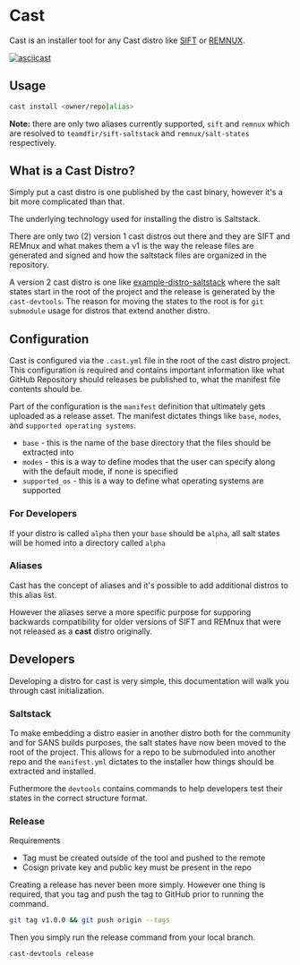 # Cast

Cast is an installer tool for any Cast distro like [SIFT](https://github.com/teamdfir/sift) or [REMNUX](https://github.com/remnux/remnux).

[![asciicast](https://asciinema.org/a/463178.svg)](https://asciinema.org/a/463178)

## Usage

```bash
cast install <owner/repo|alias>
```

**Note:** there are only two aliases currently supported, `sift` and `remnux` which are resolved to `teamdfir/sift-saltstack` and `remnux/salt-states` respectively.

## What is a Cast Distro?

Simply put a cast distro is one published by the cast binary, however it's a bit more complicated than that.

The underlying technology used for installing the distro is Saltstack.

There are only two (2) version 1 cast distros out there and they are SIFT and REMnux and what makes them a v1 is the way the release files are generated and signed and how the saltstack files are organized in the repository.

A version 2 cast distro is one like [example-distro-saltstack]() where the salt states start in the root of the project and the release is generated by the `cast-devtools`. The reason for moving the states to the root is for `git submodule` usage for distros that extend another distro.

## Configuration

Cast is configured via the `.cast.yml` file in the root of the cast distro project. This configuration is required and contains important information like what GitHub Repository should releases be published to, what the manifest file contents should be.

Part of the configuration is the `manifest` definition that ultimately gets uploaded as a release asset. The manifest dictates things like `base`, `modes`, and `supported operating systems`.

* `base` - this is the name of the base directory that the files should be extracted into
* `modes` - this is a way to define modes that the user can specify along with the default mode, if none is specified
* `supported_os` - this is a way to define what operating systems are supported

### For Developers

If your distro is called `alpha` then your `base` should be `alpha`, all salt states will be homed into a directory called `alpha`

### Aliases

Cast has the concept of aliases and it's possible to add additional distros to this alias list.

However the aliases serve a more specific purpose for supporing backwards compatibility for older versions of SIFT and REMnux that were not released as a **cast** distro originally.

## Developers

Developing a distro for cast is very simple, this documentation will walk you through cast initialization.

### Saltstack

To make embedding a distro easier in another distro both for the community and for SANS builds purposes, the salt states have now been moved to the root of the project. This allows for a repo to be submoduled into another repo and the `manifest.yml` dictates to the installer how things should be extracted and installed.

Futhermore the `devtools` contains commands to help developers test their states in the correct structure format.

### Release

Requirements

* Tag must be created outside of the tool and pushed to the remote
* Cosign private key and public key must be present in the repo

Creating a release has never been more simply. However one thing is required, that you tag and push the tag to GitHub prior to running the command.

```bash
git tag v1.0.0 && git push origin --tags
```

Then you simply run the release command from your local branch.

```bash
cast-devtools release
```


